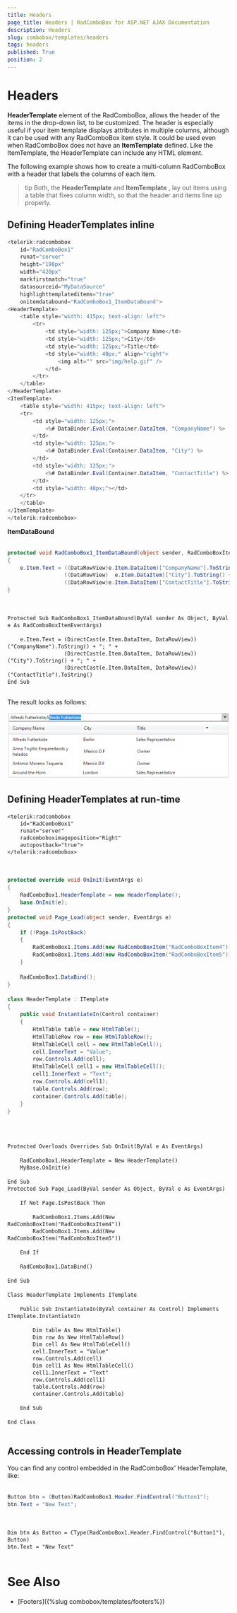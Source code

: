 ```yaml
---
title: Headers
page_title: Headers | RadComboBox for ASP.NET AJAX Documentation
description: Headers
slug: combobox/templates/headers
tags: headers
published: True
position: 2
---
```


# Headers



**HeaderTemplate** element of the RadComboBox, allows the header of the items in the drop-down list, to be customized. The header is especially useful if your item template displays attributes in multiple columns, although it can be used with any RadComboBox item style. It could be used even when RadComboBox does not have an **ItemTemplate** defined. Like the ItemTemplate, the HeaderTemplate can include any HTML element.

The following example shows how to create a multi-column RadComboBox with a header that labels the columns of each item.

>tip Both, the **HeaderTemplate** and **ItemTemplate** , lay out items using a table that fixes column width, so that the header and items line up properly.
>


## Defining HeaderTemplates inline

````C#
<telerik:radcombobox 
	id="RadComboBox1" 
	runat="server"
	height="190px" 
	width="420px"
	markfirstmatch="true" 
	datasourceid="MyDataSource" 
	highlighttemplateditems="true"
	onitemdatabound="RadComboBox1_ItemDataBound"> 
<HeaderTemplate>   
	<table style="width: 415px; text-align: left">     
		<tr>        
			<td style="width: 125px;">Company Name</td>        
			<td style="width: 125px;">City</td>        
			<td style="width: 125px;">Title</td>        
			<td style="width: 40px;" align="right">            
				<img alt="" src="img/help.gif" />        
			</td>     
		</tr>   
	</table> 
</HeaderTemplate> 
<ItemTemplate>   
	<table style="width: 415px; text-align: left">     
	<tr>        
		<td style="width: 125px;">            
			<%# DataBinder.Eval(Container.DataItem, "CompanyName") %>        
		</td>        
		<td style="width: 125px;">
			<%# DataBinder.Eval(Container.DataItem, "City") %>        
		</td>        
		<td style="width: 125px;">
			<%# DataBinder.Eval(Container.DataItem, "ContactTitle") %>        
		</td>        
		<td style="width: 40px;"></td>     
	</tr>  
	</table> 
</ItemTemplate>
</telerik:radcombobox>
````



**ItemDataBound**



````C#
	     
protected void RadComboBox1_ItemDataBound(object sender, RadComboBoxItemEventArgs e)
{  
	e.Item.Text = ((DataRowView)e.Item.DataItem)["CompanyName"].ToString() + "; " +
				  ((DataRowView)  e.Item.DataItem)["City"].ToString() + "; " +                
				  ((DataRowView)e.Item.DataItem)["ContactTitle"].ToString();
}
				
````
````VB.NET
	     
Protected Sub RadComboBox1_ItemDataBound(ByVal sender As Object, ByVal e As RadComboBoxItemEventArgs)

	e.Item.Text = (DirectCast(e.Item.DataItem, DataRowView))("CompanyName").ToString() + "; " +
				  (DirectCast(e.Item.DataItem, DataRowView))("City").ToString() + "; " +
				  (DirectCast(e.Item.DataItem, DataRowView))("ContactTitle").ToString()
End Sub
	
````


The result looks as follows:

![MultiColumn ComboBox](images/combobox_multicolumn.png)

## Defining HeaderTemplates at run-time

````ASPNET
<telerik:radcombobox 
	id="RadComboBox1" 
	runat="server" 
	radcomboboximageposition="Right"
	autopostback="true">            
</telerik:radcombobox>
````





````C#
	     
	
protected override void OnInit(EventArgs e)
{    
	RadComboBox1.HeaderTemplate = new HeaderTemplate();    
	base.OnInit(e);
}
protected void Page_Load(object sender, EventArgs e)
{    
	if (!Page.IsPostBack)    
	{        
		RadComboBox1.Items.Add(new RadComboBoxItem("RadComboBoxItem4"));        
		RadComboBox1.Items.Add(new RadComboBoxItem("RadComboBoxItem5"));    
	}

	RadComboBox1.DataBind();
}

class HeaderTemplate : ITemplate
{    
	public void InstantiateIn(Control container)    
	{        
		HtmlTable table = new HtmlTable();        
		HtmlTableRow row = new HtmlTableRow();
		HtmlTableCell cell = new HtmlTableCell();        
		cell.InnerText = "Value";        
		row.Controls.Add(cell);
		HtmlTableCell cell1 = new HtmlTableCell();        
		cell1.InnerText = "Text";        
		row.Controls.Add(cell1);
		table.Controls.Add(row);        
		container.Controls.Add(table);    
	}
}
				
````
````VB.NET
	
	
Protected Overloads Overrides Sub OnInit(ByVal e As EventArgs)

	RadComboBox1.HeaderTemplate = New HeaderTemplate()
	MyBase.OnInit(e)

End Sub
Protected Sub Page_Load(ByVal sender As Object, ByVal e As EventArgs)

	If Not Page.IsPostBack Then

		RadComboBox1.Items.Add(New RadComboBoxItem("RadComboBoxItem4"))
		RadComboBox1.Items.Add(New RadComboBoxItem("RadComboBoxItem5"))

	End If

	RadComboBox1.DataBind()

End Sub

Class HeaderTemplate Implements ITemplate 

	Public Sub InstantiateIn(ByVal container As Control) Implements ITemplate.InstantiateIn

		Dim table As New HtmlTable()
		Dim row As New HtmlTableRow()
		Dim cell As New HtmlTableCell()
		cell.InnerText = "Value"
		row.Controls.Add(cell)
		Dim cell1 As New HtmlTableCell()
		cell1.InnerText = "Text"
		row.Controls.Add(cell1)
		table.Controls.Add(row)
		container.Controls.Add(table)

	End Sub

End Class
	
````


## Accessing controls in HeaderTemplate

You can find any control embedded in the RadComboBox' HeaderTemplate, like:



````C#
	     
Button btn = (Button)RadComboBox1.Header.FindControl("Button1");
btn.Text = "New Text";
				
````
````VB.NET
	
Dim btn As Button = CType(RadComboBox1.Header.FindControl("Button1"), Button)
btn.Text = "New Text"
	
````


# See Also

 * [Footers]({%slug combobox/templates/footers%})
